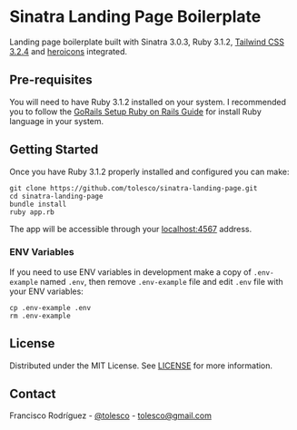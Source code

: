 # Sinatra Landing Page Boilerplate

Landing page boilerplate built with Sinatra 3.0.3, Ruby 3.1.2, [Tailwind CSS 3.2.4](https://tailwindcss.com) and [heroicons](https://heroicons.com) integrated.

## Pre-requisites

You will need to have Ruby 3.1.2 installed on your system. I recommended you to follow the [GoRails Setup Ruby on Rails Guide](https://gorails.com/setup) for install Ruby language in your system.

## Getting Started

Once you have Ruby 3.1.2 properly installed and configured you can make:
```
git clone https://github.com/tolesco/sinatra-landing-page.git
cd sinatra-landing-page
bundle install
ruby app.rb
```
The app will be accessible through your [localhost:4567](http://localhost:4567) address.

### ENV Variables

If you need to use ENV variables in development make a copy of `.env-example` named `.env`, then remove `.env-example` file and edit `.env` file with your ENV variables:
```
cp .env-example .env
rm .env-example
```

## License

Distributed under the MIT License. See [LICENSE](LICENSE) for more information.

## Contact

Francisco Rodríguez - [@tolesco](https://github.com/tolesco/) - tolesco@gmail.com
